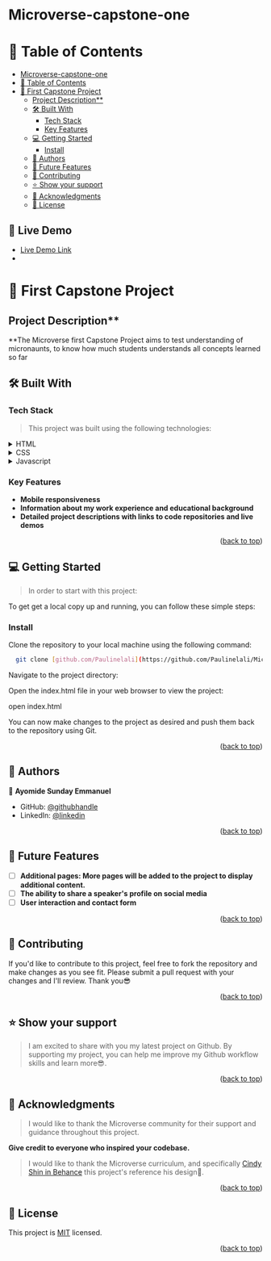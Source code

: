 # Microverse-capstone-one<a name="readme-top"></a>

# 📗 Table of Contents

- [Microverse-capstone-one](#microverse-capstone-one)
- [📗 Table of Contents](#-table-of-contents)
- [📖 First Capstone Project ](#-first-capstone-project-)
  - [Project Description\*\*](#project-description)
  - [🛠 Built With ](#-built-with-)
    - [Tech Stack ](#tech-stack-)
    - [Key Features ](#key-features-)
  - [💻 Getting Started ](#-getting-started-)
    - [Install](#install)
  - [👥 Authors ](#-authors-)
  - [🔭 Future Features ](#-future-features-)
  - [🤝 Contributing ](#-contributing-)
  - [⭐️ Show your support ](#️-show-your-support-)
  - [🙏 Acknowledgments ](#-acknowledgments-)
  - [📝 License ](#-license-)

<!-- PROJECT DESCRIPTION -->

## 🚀 Live Demo <a name="live-demo"></a>

- [Live Demo Link](https://paulinelali.github.io/Microverse-capstone-one/index.html)
- 
# 📖 First Capstone Project <a name="about-project"></a>

## Project Description**
**The Microverse first Capstone Project aims to test understanding of micronaunts, to know how much students understands all concepts learned so far

## 🛠 Built With <a name="built-with"></a>

### Tech Stack <a name="tech-stack"></a>

> This project was built using the following technologies:

<details>
  <summary>HTML</summary>
  <ul>
    <li><a href="https://www.w3schools.com/html/" target="_blank">html</a></li>
  </ul>
</details>

<details>
  <summary>CSS</summary>
  <ul>
    <li><a href="https://www.w3schools.com/css/" target="_blank">css</a></li>
  </ul>
</details>

<details>
  <summary>Javascript</summary>
  <ul>
    <li><a href="https://www.w3schools.com/javascript/" target="_blank">Javascript</a></li>
  </ul>
</details>

<!-- Features -->

### Key Features <a name="key-features"></a>

- **Mobile responsiveness**
- **Information about my work experience and educational background**
- **Detailed project descriptions with links to code repositories and live demos**

<p align="right">(<a href="#readme-top">back to top</a>)</p>

<!-- GETTING STARTED -->

## 💻 Getting Started <a name="getting-started"></a>

> In order to start with this project:

To get get a local copy up and running, you can follow these simple steps:


### Install
Clone the repository to your local machine using the following command:

```sh
  git clone [github.com/Paulinelali](https://github.com/Paulinelali/Microverse-capstone-one.git)
```
Navigate to the project directory:

Open the index.html file in your web browser to view the project:

 open index.html

You can now make changes to the project as desired and push them back to the repository using Git.


<p align="right">(<a href="#readme-top">back to top</a>)</p>

<!-- AUTHORS -->

## 👥 Authors <a name="authors"></a>

<!-- > Mention all of the collaborators of this project. -->

👤 **Ayomide Sunday Emmanuel**

- GitHub: [@githubhandle](https://github.com/ticoniq)
- LinkedIn: [@linkedin](https://www.linkedin.com/in/ayomide-sunday-22ab25266/)

<p align="right">(<a href="#readme-top">back to top</a>)</p>

<!-- FUTURE FEATURES -->

## 🔭 Future Features <a name="future-features"></a>


- [ ] **Additional pages: More pages will be added to the project to display additional content.**
- [ ] **The ability to share a speaker's profile on social media**
- [ ] **User interaction and contact form**

<p align="right">(<a href="#readme-top">back to top</a>)</p>

<!-- CONTRIBUTING -->

## 🤝 Contributing <a name="contributing"></a>

If you'd like to contribute to this project, feel free to fork the repository and make changes as you see fit. Please submit a pull request with your changes and I'll review. Thank you😎

<p align="right">(<a href="#readme-top">back to top</a>)</p>

<!-- SUPPORT -->

## ⭐️ Show your support <a name="support"></a>

> I am excited to share with you my latest project on Github. By supporting my project, you can help me improve my Github workflow skills and learn more😎.

<p align="right">(<a href="#readme-top">back to top</a>)</p>

<!-- ACKNOWLEDGEMENTS -->

## 🙏 Acknowledgments <a name="acknowledgements"></a>

> I would like to thank the Microverse community for their support and guidance throughout this project.

**Give credit to everyone who inspired your codebase.**

>I would like to thank the Microverse curriculum, and specifically [Cindy Shin in Behance](https://www.behance.net/adagio07) this project's reference his design🤗.

<p align="right">(<a href="#readme-top">back to top</a>)</p>

<!-- FAQ (optional) -->
  
## 📝 License <a name="license"></a>

This project is [MIT](./LICENSE) licensed.

<p align="right">(<a href="#readme-top">back to top</a>)</p>
